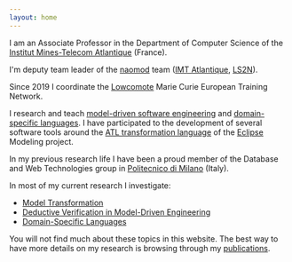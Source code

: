 ```yaml
---
layout: home
---
```


I am an Associate Professor in the Department of Computer Science of the [Institut Mines-Telecom Atlantique](http://www.imt-atlantique.fr/) (France). 

I'm deputy team leader of the [naomod](https://naomod.github.io/) team ([IMT Atlantique](http://www.imt-atlantique.fr/), [LS2N](http://ls2n.fr/)). 

Since 2019 I coordinate the [Lowcomote](https://www.lowcomote.eu/) Marie Curie European Training Network.

I research and teach [model-driven software engineering](https://en.wikipedia.org/wiki/Model-driven_engineering) and [domain-specific languages](https://en.wikipedia.org/wiki/Domain-specific_language). I have participated to the development of several software tools around the [ATL transformation language](https://www.eclipse.org/atl/) of the [Eclipse](https://eclipse.org/) Modeling project.

In my previous research life I have been a proud member of the Database and Web Technologies group in [Politecnico di Milano](http://www.polimi.it/en/english-version/) (Italy).

In most of my current research I investigate:

* [Model Transformation](http://web.emn.fr/x-info/atlanmod/index.php?title=Model_Transformation)
* [Deductive Verification in Model-Driven Engineering](http://web.emn.fr/x-info/atlanmod/index.php?title=Model_Quality)
* [Domain-Specific Languages](https://en.wikipedia.org/wiki/Domain-specific_language)

You will not find much about these topics in this website. The best way to have more details on my research is browsing through my [publications](publications).
